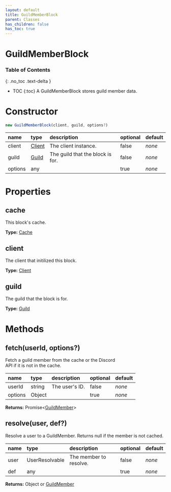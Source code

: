 ```yaml
---
layout: default
title: GuildMemberBlock
parent: Classes
has_children: false
has_toc: true
---
```


# GuildMemberBlock
### Table of Contents
{: .no_toc .text-delta }

- TOC
{:toc}
A GuildMemberBlock stores guild member data.
# Constructor
```js
new GuildMemberBlock(client, guild, options?)
```

| name | type | description | optional | default |
|:-----|:-----|:------------|:---------|:--------|
| client | [Client](/classes/Client) | The client instance. | false | *none* |
| guild | [Guild](/classes/Guild) | The guild that the block is for. | false | *none* |
| options | any |   | true | *none* |

# Properties
## cache
This block's cache.

**Type:** [Cache](/classes/Cache)

## client
The client that initilized this block.

**Type:** [Client](/classes/Client)

## guild
The guild that the block is for.

**Type:** [Guild](/classes/Guild)

# Methods
## fetch(userId, options?)
Fetch a guild member from the cache or the Discord\
API if it is not in the cache.

| name | type | description | optional | default |
|:-----|:-----|:------------|:---------|:--------|
| userId | string | The user's ID. | false | *none* |
| options | Object |   | true | *none* |

**Returns:** Promise<[GuildMember](/classes/GuildMember)>

## resolve(user, def?)
Resolve a user to a GuildMember. Returns null if the
member is not cached.

| name | type | description | optional | default |
|:-----|:-----|:------------|:---------|:--------|
| user | UserResolvable | The member to resolve. | false | *none* |
| def | any |   | true | *none* |

**Returns:** Object or [GuildMember](/classes/GuildMember)

